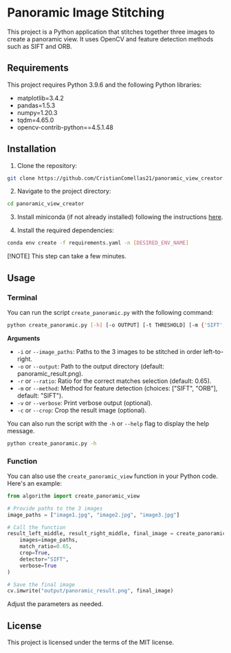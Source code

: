 # Panoramic Image Stitching

This project is a Python application that stitches together three images to create a panoramic view. It uses OpenCV and feature detection methods such as SIFT and ORB.

## Requirements

This project requires Python 3.9.6 and the following Python libraries:

- matplotlib=3.4.2
- pandas=1.5.3
- numpy=1.20.3
- tqdm=4.65.0
- opencv-contrib-python==4.5.1.48


## Installation

1. Clone the repository:

```bash
git clone https://github.com/CristianComellas21/panoramic_view_creator.git
```

2. Navigate to the project directory:

```bash
cd panoramic_view_creator
```

3. Install miniconda (if not already installed) following the instructions [here](https://docs.conda.io/projects/miniconda/en/latest/miniconda-install.html).

4. Install the required dependencies:

```bash
conda env create -f requirements.yaml -n [DESIRED_ENV_NAME]
```

[!NOTE]
This step can take a few minutes.

## Usage

### Terminal

You can run the script `create_panoramic.py` with the following command:

```bash
python create_panoramic.py [-h] [-o OUTPUT] [-t THRESHOLD] [-m {'SIFT','ORB'}] [-v] [-c] -i IMAGE_PATHS [IMAGE_PATHS ...]
```

**Arguments**

- `-i` or `--image_paths`: Paths to the 3 images to be stitched in order left-to-right.
- `-o` or `--output`: Path to the output directory (default: panoramic_result.png).
- `-r` or `--ratio`: Ratio for the correct matches selection (default: 0.65).
- `-m` or `--method`: Method for feature detection (choices: ["SIFT", "ORB"], default: "SIFT").
- `-v` or `--verbose`: Print verbose output (optional).
- `-c` or `--crop`: Crop the result image (optional).

You can also run the script with the `-h` or `--help` flag to display the help message.

```bash
python create_panoramic.py -h
```

### Function

You can also use the `create_panoramic_view` function in your Python code. Here's an example:

```python
from algorithm import create_panoramic_view

# Provide paths to the 3 images
image_paths = ["image1.jpg", "image2.jpg", "image3.jpg"]

# Call the function
result_left_middle, result_right_middle, final_image = create_panoramic_view(
    images=image_paths,
    match_ratio=0.65,
    crop=True,
    detector="SIFT",
    verbose=True
)

# Save the final image
cv.imwrite("output/panoramic_result.png", final_image)
```

Adjust the parameters as needed.


## License
This project is licensed under the terms of the MIT license.
